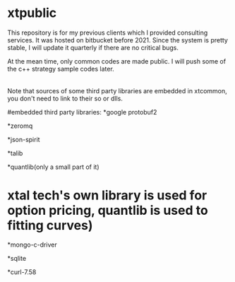 # xtpublic
This repository is for my previous clients which I provided consulting services.
It was hosted on bitbucket before 2021. Since the system is pretty stable, I will
update it quarterly if there are no critical bugs.

At the mean time, only common codes are made public. I will push some of the
c++ strategy sample codes later.

######
Note that sources of some third party libraries are embedded in xtcommon, 
you don't need to link to their so or dlls.

#embedded third party libraries:
*google protobuf2

*zeromq

*json-spirit

*talib

*quantlib(only a small part of it)
# xtal tech's own library is used for option pricing, quantlib is used to fitting curves)

*mongo-c-driver

*sqlite

*curl-7.58
